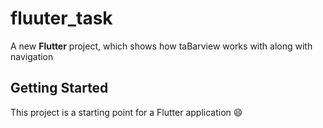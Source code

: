 # fluuter_task

A new **Flutter** project, which shows how taBarview works with along with navigation

## Getting Started

This project is a starting point for a Flutter application 😄

